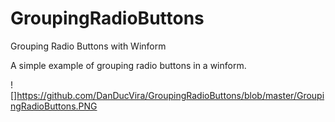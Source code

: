 # GroupingRadioButtons
Grouping Radio Buttons with Winform

A simple example of grouping radio buttons in a winform.

![]https://github.com/DanDucVira/GroupingRadioButtons/blob/master/GroupingRadioButtons.PNG
